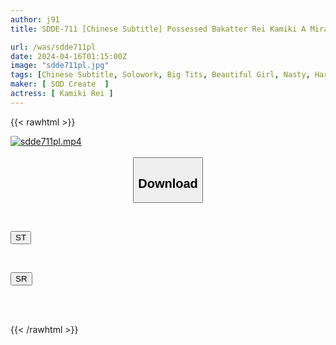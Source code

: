 ```yaml
---
author: j91
title: SDDE-711 [Chinese Subtitle] Possessed Bakatter Rei Kamiki A Miraculous Christmas Present? ! It's A Big Runaway Using The Body Of A Big-breasted Part-time Job Lol. Posted Again At The Convenience Store On Christmas With Erotic Idiot Big Flame Special Holy Night Breasts Pussy! 29 Consecutive Better Festivals! !

url: /was/sdde711pl
date: 2024-04-16T01:15:00Z
image: "sdde711pl.jpg"
tags: [Chinese Subtitle, Solowork, Big Tits, Beautiful Girl, Nasty, Hardcore, Documentary, Sex Conversion - Feminized	]
maker: [ SOD Create  ]
actress: [ Kamiki Rei ]
---
```



{{< rawhtml >}}

<div class="video" data-videoid="LYV6VkMVZeSRQkv">
    <a href="javascript:;">
        <img src="/was/sdde711pl/sdde711pl.jpg" width="WIDTH" height="HEIGHT" alt="sdde711pl.mp4" loading="lazy">
    </a>
</div>

<script type="text/javascript" src="https://j91.asia/asset/on-demand-st.js"></script>

<br>
  <link rel="stylesheet" href="https://j91.asia/asset/bs5.css">
  
  <center>
  <button class="btn btn-primary" type="button" data-bs-toggle="collapse" data-bs-target=".multi-collapse" aria-expanded="false" aria-controls="multiCollapseExample1 multiCollapseExample2"><h2>Download</h2></button></center>
</p>
<div class="row">
  <div class="col">
    <div class="collapse multi-collapse" id="multiCollapseExample1">
      <div class="card card-body">
	      	      <br>
<div class="buttons">  
<p><a href="https://streamtape.to/v/LYV6VkMVZeSRQkv" target="_blank"><button class="btn-hover color-3"><i class="fa fa-download"></i> ST</button></a></p></div>
    </div>
  </div>
</div>
  <div class="col">
    <div class="collapse multi-collapse" id="multiCollapseExample2">
      <div class="card card-body">
	      <br>
<div class="buttons">
<p><a href="https://rubystm.com/qfcn9v2gpnej" target="_blank"><button class="btn-hover color-9"><i class="fa fa-download"></i> SR</button></a></p></div>
<br><br>
      </div>
    </div>
  </div>
</div>

{{< /rawhtml >}}